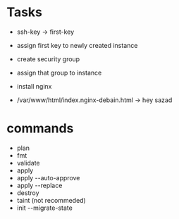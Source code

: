 # Tasks

- ssh-key -> first-key
- assign first key to newly created instance
- create security group
- assign that group to instance


- install nginx
- /var/www/html/index.nginx-debain.html -> hey sazad





# commands
- plan
- fmt
- validate
- apply
- apply --auto-approve
- apply --replace
- destroy
- taint (not recommeded)
- init --migrate-state
